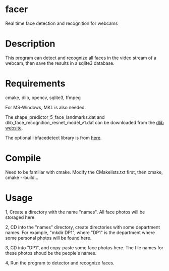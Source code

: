 # facer
Real time face detection and recognition for webcams

# Description
  This program can detect and recognize all faces in the video stream of a webcam, then save the results in a sqlite3 database.

# Requirements
  cmake, dlib, opencv, sqlite3, ffmpeg
  
  For MS-Windows, MKL is also needed.
  
  The shape_predictor_5_face_landmarks.dat and dlib_face_recognition_resnet_model_v1.dat can be downloaded from the [dlib website](http://dlib.net).
  
  The optional libfacedetect library is from [here](https://github.com/ShiqiYu/libfacedetection).

# Compile
  Need to be familiar with cmake. Modify the CMakelists.txt first, then cmake, cmake --build... 
  
# Usage
  1, Create a directory with the name "names". All face photos will be storaged here.
  
  2, CD into the "names" directory, create directories with some department names. For example, "mkdir DP1", where "DP1" is the department where some personal photos will be found here.
  
  3, CD into "DP1", and copy-paste some face photos here. The file names for these photos shoud be the people's names.
  
  4, Run the program to detector and recognize faces.
